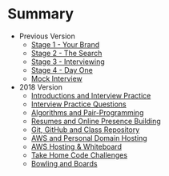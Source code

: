 # Summary

* Previous Version
  * [Stage 1 - Your Brand](lessons/BRANDING.md)
  * [Stage 2 - The Search](lessons/SEARCH.md)
  * [Stage 3 - Interviewing](lessons/INTERVIEWING.md)
  * [Stage 4 - Day One](lessons/DAYONE.md)
  * [Mock Interview](lessons/MOCKINTERVIEW.md)
* 2018 Version
  * [Introductions and Interview Practice](lessons/INTRODUCTIONS.md)
  * [Interview Practice Questions](lessons/PRACTICEQUESTIONS.md)
  * [Algorithms and Pair-Programming](lessons/ALGORITHMSPAIRPROGRAMMING.md)
  * [Resumes and Online Presence Building](lessons/RESUMESONLINE.md)
  * [Git, GitHub and Class Repository](lessons/GITHUB.md)
  * [AWS and Personal Domain Hosting](lessons/AWSHOSTING.md)
  * [AWS Hosting & Whiteboard](lessons/WHITEBOARDING.md)
  * [Take Home Code Challenges](lessons/TAKEHOME.md)
  * [Bowling and Boards](lessons/WHITEBOARDING2.md)
